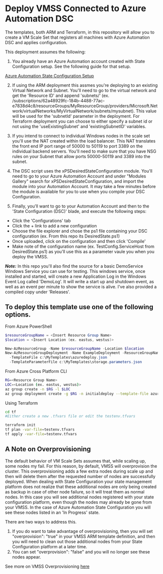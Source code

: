 # Deploy VMSS Connected to Azure Automation DSC 
The templates, both ARM and Terraform, in this repository will allow you to create a VM Scale Set that registers all machines with Azure Automation DSC and applies configuration. 

This deployment assumes the following:
1. You already have an Azure Automation account created with State Configuration setup. See the following guide for that setup.

[Azure Automation State Configuration Setup](https://docs.microsoft.com/en-us/azure/automation/automation-dsc-getting-started)

2. If using the ARM deployment this assmes you're deploying to an existing Virtual Network and Subnet. You'll need to go to the virtual network and get the 'Resource ID' and append 'subnets/<subnetName>' (ex. /subscriptions/62a48929fc-184b-4488-77ac-e7838d4c8/resourceGroups/MyResourceGroup/providers/Microsoft.Network/virtualNetworks/MyVirtualNetwork/subnets/mysubnet). This value will be used for the 'subnetId' parameter in the deployment. For Terraform deployment you can choose to either specify a subnet id or not using the 'useExistingSubnet' and 'existingSubnetID' variables.

3. If you intend to connect to individual Windows nodes in the scale set you'll use the NAT created within the load balancer. This NAT translates the front end IP port range of 50000 to 50119 to port 3389 on the individual backend servers. You'll need to make sure that you have NSG rules on your Subnet that allow ports 50000-50119 and 3389 into the subnet. 

4. The DSC script uses the xPSDesiredStateConfiguration module. You'll need to go to your Azure Automation Account and under "Modules Gallery" search for xPSDesiredStateConfiguration, and import the module into your Automation Account. It may take a few minutes before the module is available for you to use when you compile your DSC Configuration.

5. Finally, you'll want to go to your Automation Account and then to the 'State Configuration (DSC)' blade, and execute the following steps:
  - Click the 'Configurations' tab
  - Click the + link to add a new configuration
  - Choose the file explorer and chose the ps1 file containing your DSC configuration (ex. From this repo its DesiredState.ps1)
  - Once uploaded, click on the configuration and then click 'Compile'
  - Make note of the configuration name (ex. TestConfig.ServiceHost from DesiredState.ps1) as you'll use this as a parameter vaule you when you deploy the VMSS.


***Note:*** In this repo you'll also find the source for a basic DemoService Windows Service you can use for testing. This windows service, once installed and started, will create a new Application Log in the Windows Event Log called 'DemoLog'. It will write a start up and shutdown event, as well as an event per minute to show the service is alive. I've also provided a compiled copy under 'Releases'.

## To deploy this template use one of the following options.

From Azure PowerShell
```powershell
$resourceGroupName = <Insert Resource Group Name>
$location = <Insert Location (ex. eastus, westus)>

New-AzResourceGroup -Name $resourceGroupName -Location $location
New-AzResourceGroupDeployment -Name ExampleDeployment -ResourceGroupName $resourceGroupName `
  -TemplateFile c:\MyTemplates\azuredeploy.json `
  -TemplateParameterFile c:\MyTemplates\storage.parameters.json
```

From Azure Cross Platform CLI
```bash
RG=<Resource Group Name>
LOC=<Location (ex. eastus, westus)>
az group create -n $RG -l $LOC
az group deployment create -g $RG -n initialdeploy --template-file azuredeploy.json --parameters @azuredeploy.parameters.json

```

Using Terraform 
```bash
cd tf
#Either create a new .tfvars file or edit the testenv.tfvars

terraform init
tf plan -var-file=testenv.tfvars  
tf apply -var-file=testenv.tfvars  
```
## A Note on Overprovisioning
The default behavior of VM Scale Sets assumes that, while scaling up, some nodes my fail. For this reason, by default, VMSS will overprovision the cluster. This overprovisioning adds a few extra nodes during scale up and then will delete them after the requested number of nodes are successfully deployed. When dealing with State Configuration your state management platform does not realize that these additional nodes are only being created as backup in case of other node failure, so it will treat them as normal nodes. In this case you will see additional nodes registered with your state configuration platform, even though the nodes may already be gone from your VMSS. In the case of Azure Automation State Configuration you will see these nodes listed in an 'In Progress' state.

There are two ways to address this. 
1. If you do want to take advantage of overprovisioning, then you will set "overprovision": "true" in your VMSS ARM template definition, and then you will need to clean out those additional nodes from your State Configuration platform at a later time.
2. You can set "overprovision": "false" and you will no longer see these nodes appear.

See more on VMSS Overprovisioning [here](https://docs.microsoft.com/en-us/azure/virtual-machine-scale-sets/virtual-machine-scale-sets-design-overview#overprovisioning)
